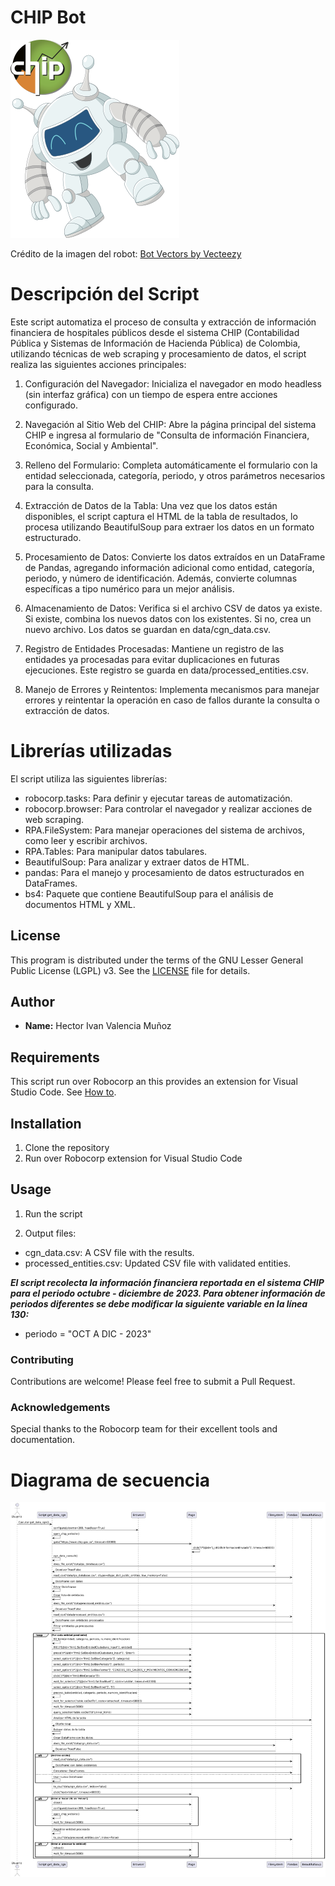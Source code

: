 # CHIP Bot

![CHIP Bot!](/chip_bot.png "CHIP Bot")

Crédito de la imagen del robot: 
<a href="https://www.vecteezy.com/free-vector/bot">Bot Vectors by Vecteezy</a>

# Descripción del Script
Este script automatiza el proceso de consulta y extracción de información financiera de hospitales públicos desde el sistema CHIP (Contabilidad Pública y Sistemas de Información de Hacienda Pública) de Colombia, utilizando técnicas de web scraping y procesamiento de datos, el script realiza las siguientes acciones principales:

1. Configuración del Navegador: Inicializa el navegador en modo headless (sin interfaz gráfica) con un tiempo de espera entre acciones configurado.

2. Navegación al Sitio Web del CHIP: Abre la página principal del sistema CHIP e ingresa al formulario de "Consulta de información Financiera, Económica, Social y Ambiental".

3. Relleno del Formulario: Completa automáticamente el formulario con la entidad seleccionada, categoría, periodo, y otros parámetros necesarios para la consulta.

4. Extracción de Datos de la Tabla: Una vez que los datos están disponibles, el script captura el HTML de la tabla de resultados, lo procesa utilizando BeautifulSoup para extraer los datos en un formato estructurado.

5. Procesamiento de Datos: Convierte los datos extraídos en un DataFrame de Pandas, agregando información adicional como entidad, categoría, periodo, y número de identificación. Además, convierte columnas específicas a tipo numérico para un mejor análisis.

6. Almacenamiento de Datos: Verifica si el archivo CSV de datos ya existe. Si existe, combina los nuevos datos con los existentes. Si no, crea un nuevo archivo. Los datos se guardan en data/cgn_data.csv.

7. Registro de Entidades Procesadas: Mantiene un registro de las entidades ya procesadas para evitar duplicaciones en futuras ejecuciones. Este registro se guarda en data/processed_entities.csv.

8. Manejo de Errores y Reintentos: Implementa mecanismos para manejar errores y reintentar la operación en caso de fallos durante la consulta o extracción de datos.

# Librerías utilizadas
El script utiliza las siguientes librerías:

- robocorp.tasks: Para definir y ejecutar tareas de automatización.
- robocorp.browser: Para controlar el navegador y realizar acciones de web scraping.
- RPA.FileSystem: Para manejar operaciones del sistema de archivos, como leer y escribir archivos.
- RPA.Tables: Para manipular datos tabulares.
- BeautifulSoup: Para analizar y extraer datos de HTML.
- pandas: Para el manejo y procesamiento de datos estructurados en DataFrames.
- bs4: Paquete que contiene BeautifulSoup para el análisis de documentos HTML y XML.

## License

This program is distributed under the terms of the GNU Lesser General Public License (LGPL) v3. See the [LICENSE](http://www.gnu.org/licenses/) file for details.

## Author

- **Name:** Hector Ivan Valencia Muñoz

## Requirements

This script run over Robocorp an this provides an extension for Visual Studio Code. See [How to](https://robocorp.com/docs/visual-studio-code).

## Installation

1. Clone the repository
2. Run over Robocorp extension for Visual Studio Code

## Usage

1. Run the script

2. Output files:

  - cgn_data.csv: A CSV file with the results.
  - processed_entities.csv: Updated CSV file with validated entities.

***El script recolecta la información financiera reportada en el sistema CHIP para el periodo octubre - diciembre de 2023.  Para obtener información de periodos diferentes se debe modificar la siguiente variable en la línea 130:***
-  periodo = "OCT A DIC - 2023"

### Contributing

Contributions are welcome! Please feel free to submit a Pull Request.

### Acknowledgements

Special thanks to the Robocorp team for their excellent tools and documentation.

# Diagrama de secuencia

![UML sequence diagram](/flow_chart.png)